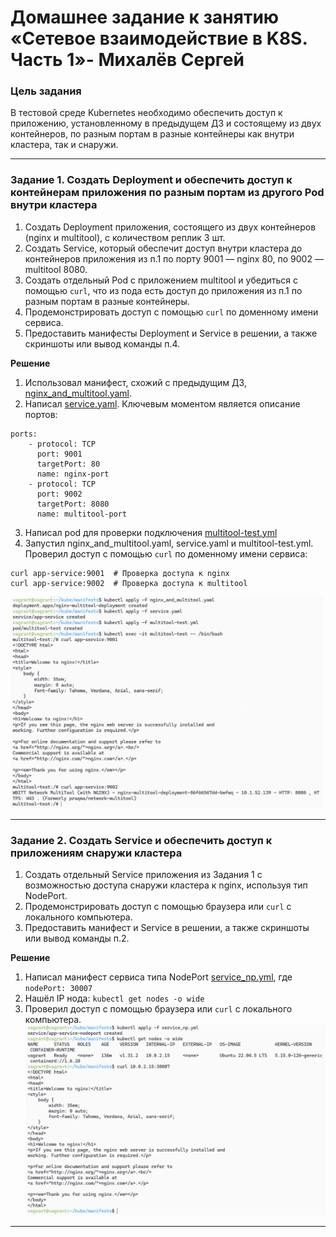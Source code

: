 # Домашнее задание к занятию «Сетевое взаимодействие в K8S. Часть 1»- Михалёв Сергей

### Цель задания

В тестовой среде Kubernetes необходимо обеспечить доступ к приложению, установленному в предыдущем ДЗ и состоящему из двух контейнеров, по разным портам в разные контейнеры как внутри кластера, так и снаружи.


------

### Задание 1. Создать Deployment и обеспечить доступ к контейнерам приложения по разным портам из другого Pod внутри кластера

1. Создать Deployment приложения, состоящего из двух контейнеров (nginx и multitool), с количеством реплик 3 шт.
2. Создать Service, который обеспечит доступ внутри кластера до контейнеров приложения из п.1 по порту 9001 — nginx 80, по 9002 — multitool 8080.
3. Создать отдельный Pod с приложением multitool и убедиться с помощью `curl`, что из пода есть доступ до приложения из п.1 по разным портам в разные контейнеры.
4. Продемонстрировать доступ с помощью `curl` по доменному имени сервиса.
5. Предоставить манифесты Deployment и Service в решении, а также скриншоты или вывод команды п.4.

**Решение**

1. Использовал манифест, схожий с предыдущим ДЗ,  [nginx_and_multitool.yaml](manifests/nginx_and_multitool.yaml).
2. Написал  [service.yaml]( manifests/service.yaml). Ключевым моментом является описание портов:
```
ports:
    - protocol: TCP
      port: 9001
      targetPort: 80
      name: nginx-port
    - protocol: TCP
      port: 9002
      targetPort: 8080
      name: multitool-port
```
3. Написал pod для проверки подключения [multitool-test.yml](manifests/multitool-test.yml)
4. Запустил nginx_and_multitool.yaml, service.yaml и multitool-test.yml. Проверил доступ с помощью `curl` по доменному имени сервиса:
```
curl app-service:9001  # Проверка доступа к nginx
curl app-service:9002  # Проверка доступа к multitool
```
<img src="images/Task_1_1.png" alt="Task_1_1.png" width="500" height="auto"></br>

------

### Задание 2. Создать Service и обеспечить доступ к приложениям снаружи кластера

1. Создать отдельный Service приложения из Задания 1 с возможностью доступа снаружи кластера к nginx, используя тип NodePort.
2. Продемонстрировать доступ с помощью браузера или `curl` с локального компьютера.
3. Предоставить манифест и Service в решении, а также скриншоты или вывод команды п.2.

**Решение**
1. Написал манифест сервиса типа NodePort [service_np.yml](manifests/service_np.yml), где `nodePort: 30007`
2. Нашёл IP нода: `kubectl get nodes -o wide`
3. Проверил доступ с помощью браузера или `curl` с локального компьютера.
<img src="images/Task_2_1.png" alt="Task_2_1.png" width="500" height="auto"></br>

------
